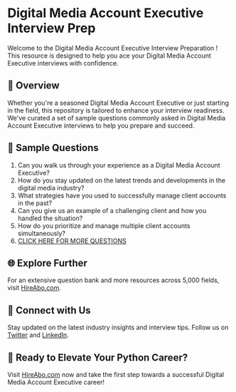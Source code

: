 # Digital Media Account Executive Interview Prep

Welcome to the Digital Media Account Executive Interview Preparation ! This resource is designed to help you ace your Digital Media Account Executive interviews with confidence.

## 🚀 Overview

Whether you're a seasoned Digital Media Account Executive or just starting in the field, this repository is tailored to enhance your interview readiness. We've curated a set of sample questions commonly asked in Digital Media Account Executive interviews to help you prepare and succeed.

## 📝 Sample Questions

1. Can you walk us through your experience as a Digital Media Account Executive?
2. How do you stay updated on the latest trends and developments in the digital media industry?
3. What strategies have you used to successfully manage client accounts in the past?
4. Can you give us an example of a challenging client and how you handled the situation?
5. How do you prioritize and manage multiple client accounts simultaneously?
6. [CLICK HERE FOR MORE QUESTIONS](https://hireabo.com/job/8_4_38/Digital%20Media%20Account%20Executive)

## 🌐 Explore Further

For an extensive question bank and more resources across 5,000 fields, visit [HireAbo.com](https://www.hireabo.com).

## 📱 Connect with Us

Stay updated on the latest industry insights and interview tips. Follow us on [Twitter](https://twitter.com/hireabo) and [LinkedIn](https://www.linkedin.com/in/hire-abo-3609972a8/).

## 🚀 Ready to Elevate Your Python Career?

Visit [HireAbo.com](https://www.hireabo.com) now and take the first step towards a successful Digital Media Account Executive career!